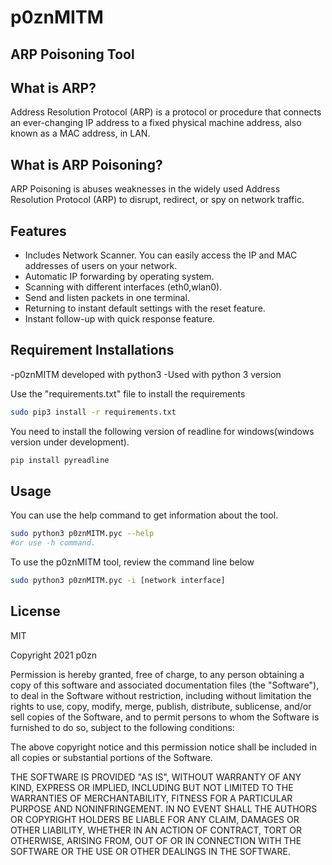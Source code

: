 # p0znMITM
## ARP Poisoning Tool


## What is ARP?
Address Resolution Protocol (ARP) is a protocol or procedure that connects an ever-changing IP address to a fixed physical machine address, also known as a MAC address, in  LAN.

## What is ARP Poisoning?
ARP Poisoning is abuses weaknesses in the widely used Address Resolution Protocol (ARP) to disrupt, redirect, or spy on network traffic. 

## Features
- Includes Network Scanner. You can easily access the IP and MAC addresses of users on your network.
- Automatic IP forwarding by operating system.
- Scanning with different interfaces (eth0,wlan0).
- Send and listen packets in one terminal.
- Returning to instant default settings with the reset feature. 
- Instant follow-up with quick response feature. 

## Requirement Installations

-p0znMITM developed with python3 
-Used with python 3 version

Use the "requirements.txt" file to install the requirements

```sh
sudo pip3 install -r requirements.txt
```
You need to install the following version of readline for windows(windows version under development).

```sh
pip install pyreadline
```

## Usage

You can use the help command to get information about the tool.

```sh
sudo python3 p0znMITM.pyc --help 
#or use -h command.
```

To use the p0znMITM tool, review the command line below

```sh
sudo python3 p0znMITM.pyc -i [network interface] 
```

## License

MIT

Copyright 2021 p0zn

Permission is hereby granted, free of charge, to any person obtaining a copy of this software and associated documentation files (the "Software"), to deal in the Software without restriction, including without limitation the rights to use, copy, modify, merge, publish, distribute, sublicense, and/or sell copies of the Software, and to permit persons to whom the Software is furnished to do so, subject to the following conditions:

The above copyright notice and this permission notice shall be included in all copies or substantial portions of the Software.

THE SOFTWARE IS PROVIDED "AS IS", WITHOUT WARRANTY OF ANY KIND, EXPRESS OR IMPLIED, INCLUDING BUT NOT LIMITED TO THE WARRANTIES OF MERCHANTABILITY, FITNESS FOR A PARTICULAR PURPOSE AND NONINFRINGEMENT. IN NO EVENT SHALL THE AUTHORS OR COPYRIGHT HOLDERS BE LIABLE FOR ANY CLAIM, DAMAGES OR OTHER LIABILITY, WHETHER IN AN ACTION OF CONTRACT, TORT OR OTHERWISE, ARISING FROM, OUT OF OR IN CONNECTION WITH THE SOFTWARE OR THE USE OR OTHER DEALINGS IN THE SOFTWARE.


